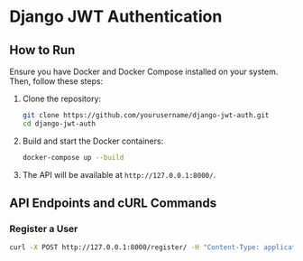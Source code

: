 # Django JWT Authentication

## How to Run

Ensure you have Docker and Docker Compose installed on your system. Then, follow these steps:

1. Clone the repository:
    ```sh
    git clone https://github.com/yourusername/django-jwt-auth.git
    cd django-jwt-auth
    ```

2. Build and start the Docker containers:
    ```sh
    docker-compose up --build
    ```

3. The API will be available at `http://127.0.0.1:8000/`.

## API Endpoints and cURL Commands

### Register a User
```sh
curl -X POST http://127.0.0.1:8000/register/ -H "Content-Type: application/json" -d '{"username": "testuser", "email": "test@example.com", "password": "password123"}'
